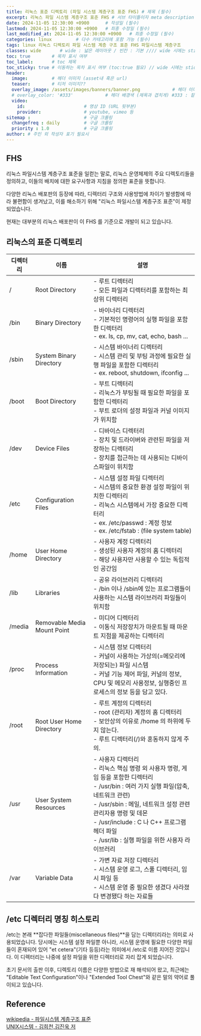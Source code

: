 ```yaml
---
title: 리눅스 표준 디렉토리 (파일 시스템 계층구조 표준 FHS) # 제목 (필수)
excerpt: 리눅스 파일 시스템 계층구조 표준 FHS # 서브 타이틀이자 meta description (필수)
date: 2024-11-05 12:30:00 +0900      # 작성일 (필수)
lastmod: 2024-11-05 12:30:00 +0900   # 최종 수정일 (필수)
last_modified_at: 2024-11-05 12:30:00 +0900   # 최종 수정일 (필수)
categories: linux         # 다수 카테고리에 포함 가능 (필수)
tags: linux 리눅스 디렉토리 파일 시스템 계층 구조 표준 FHS 파일시스템 계층구조      # 태그 복수개 가능 (필수)
classes: wide       # wide : 넓은 레이아웃 / 빈칸 : 기본 //// wide 시에는 sticky toc 불가
toc: true        # 목차 표시 여부
toc_label:       # toc 제목
toc_sticky: true # 이동하는 목차 표시 여부 (toc:true 필요) // wide 시에는 sticky toc 불가
header: 
  image:         # 헤더 이미지 (asset내 혹은 url)
  teaser:        # 티저 이미지??
  overlay_image: /assets/images/banners/banner.png            # 헤더 이미지 (제목과 겹치게)
  # overlay_color: '#333'            # 헤더 배경색 (제목과 겹치게) #333 : 짙은 회색 (필수)
  video:
    id:                      # 영상 ID (URL 뒷부분)
    provider:                # youtube, vimeo 등
sitemap :                    # 구글 크롤링
  changefreq : daily         # 구글 크롤링
  priority : 1.0             # 구글 크롤링
author: # 주인 외 작성자 표기 필요시
---
```

<!--postNo: 20241105_001-->  

## FHS  

리눅스 파일시스템 계층구조 표준을 일컫는 말로, 리눅스 운영체제의 주요 디렉토리들을 정의하고, 이들의 배치에 대한 요구사항과 지침을 정의한 표준을 뜻합니다.  

다양한 리눅스 배포판의 등장에 따라, 디렉터리 구조와 사용방법에 차이가 발생함에 따라 불편함이 생겨났고, 이를 해소하기 위해 "리눅스 파일시스템 계층구조 표준"이 제정되었습니다.  

현재는 대부분의 리눅스 배포판이 이 FHS 를 기준으로 개발이 되고 있습니다.  

## 리눅스의 표준 디렉토리  

|디렉터리|이름|설명|
|-------|----|----|
|/|Root Directory|- 루트 디렉터리<br>- 모든 파일과 디렉터리를 포함하는 최상위 디렉터리|
|/bin|Binary Directory|- 바이너리 디렉터리<br>- 기본적인 명령어의 실행 파일을 포함한 디렉터리<br>- ex. ls, cp, mv, cat, echo, bash ...|
|/sbin|System Binary Directory|- 시스템 바이너리 디렉터리<br>- 시스템 관리 및 부팅 과정에 필요한 실행 파일을 포함한 디렉터리<br>- ex. reboot, shutdown, ifconfig ...|
|/boot|Boot Directory|- 부트 디렉터리<br>- 리눅스가 부팅될 때 필요한 파일을 포함한 디렉터리<br>- 부트 로더의 설정 파일과 커널 이미지가 위치함|
|/dev|Device Files|- 디바이스 디렉터리<br>- 장치 및 드라이버와 관련된 파일을 저장하는 디렉터리<br>- 장치를 접근하는 데 사용되는 디바이스파일이 위치함|
|/etc|Configuration Files|- 시스템 설정 파일 디렉터리<br>- 시스템의 중요한 환경 설정 파일이 위치한 디렉터리<br>- 리눅스 시스템에서 가장 중요한 디렉터리<br>- ex. /etc/passwd : 계정 정보<br>- ex. /etc/fstab : (file system table)|
|/home|User Home Directory|- 사용자 계정 디렉터리<br>- 생성된 사용자 계정의 홈 디렉터리<br>- 해당 사용자만 사용할 수 있는 독립적인 공간임|
|/lib|Libraries|- 공유 라이브러리 디렉터리<br>- /bin 이나 /sbin에 있는 프로그램들이 사용하는 시스템 라이브러리 파일들이 위치함|
|/media|Removable Media Mount Point|- 미디어 디렉터리<br>- 이동식 저장장치가 마운트될 때 마운트 지점을 제공하는 디렉터리|
|/proc|Process Information|- 시스템 정보 디렉터리<br>- 커널이 사용하는 가상의(=메모리에 저장되는) 파일 시스템<br>- 커널 기능 제어 파일, 커널의 정보, CPU 및 메모리 사용정보, 실행중인 프로세스의 정보 등을 담고 있다.|
|/root|Root User Home Directory|- 루트 계정의 디렉터리<br>- root (관리자) 계정의 홈 디렉터리<br>- 보안상의 이유로 /home 의 하위에 두지 않는다.<br>- 루트 디렉터리(/)와 혼동하지 않게 주의.|
|/usr|User System Resources|- 사용자 디렉터리<br>- 리눅스 핵심 명령 외  사용자 명령, 게임 등을 포함한 디렉터리<br>- /usr/bin : 여러 가지 실행 파일(압축, 네트워크 관련)<br>- /usr/sbin : 메일, 네트워크 설정 관련 관리자용 명령 및 데몬<br>- /usr/include : C 나 C++ 프로그램 헤더 파일<br>- /usr/lib : 실행 파일을 위한 사용자 라이브러리|
|/var|Variable Data|- 가변 자료 저장 디렉터리<br>- 시스템 운영 로그, 스풀 디렉터리, 임시 파일 등<br>- 시스템 운영 중 필요한 생겼다 사라졌다 변경됐다 하는 자료들|

## /etc 디렉터리 명칭 히스토리  

/etc는 본래 **잡다한 파일들(miscellaneous files)**을 담는 디렉터리라는 의미로 사용되었습니다. 당시에는 시스템 설정 파일뿐 아니라, 시스템 운영에 필요한 다양한 파일들이 혼재되어 있어 "et cetera"(기타 등등)라는 의미에서 /etc로 이름 지어진 것입니다. 이 디렉터리는 나중에 설정 파일을 위한 디렉터리로 자리 잡게 되었습니다.  

초기 문서의 출판 이후, 디렉토리 이름은 다양한 방법으로 재 해석되어 왔고, 최근에는 "Editable Text Configuration"이나 "Extended Tool Chest"와 같은 말의 약어로 풀이되고 있습니다.  

## Reference  

[wikipedia - 파일시스템 계층구조 표준](https://ko.wikipedia.org/wiki/%ED%8C%8C%EC%9D%BC%EC%8B%9C%EC%8A%A4%ED%85%9C_%EA%B3%84%EC%B8%B5%EA%B5%AC%EC%A1%B0_%ED%91%9C%EC%A4%80)  
[UNIX시스템 - 김희천,김진욱 저](https://search.shopping.naver.com/book/catalog/41474371650)  